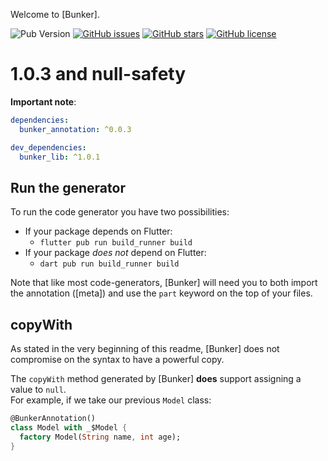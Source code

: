 Welcome to [Bunker].

![Pub Version](https://img.shields.io/pub/v/bunker_lib?style=for-the-badge)
[![GitHub issues](https://img.shields.io/github/issues/debojyoti452/bunker_lib?style=for-the-badge)](https://github.com/debojyoti452/bunker_lib/issues)
[![GitHub stars](https://img.shields.io/github/stars/debojyoti452/bunker_lib?style=for-the-badge)](https://github.com/debojyoti452/bunker_lib/stargazers)
[![GitHub license](https://img.shields.io/github/license/debojyoti452/bunker_lib?style=for-the-badge)](https://github.com/debojyoti452/bunker_lib/blob/main/LICENSE)

# 1.0.3 and null-safety

**Important note**:

```yaml
dependencies:
  bunker_annotation: ^0.0.3

dev_dependencies:
  bunker_lib: ^1.0.1
```

## Run the generator

To run the code generator you have two possibilities:

- If your package depends on Flutter:
    - `flutter pub run build_runner build`
- If your package _does not_ depend on Flutter:
    - `dart pub run build_runner build`

Note that like most code-generators, [Bunker] will need you to both import the annotation ([meta])
and use the `part` keyword on the top of your files.

## copyWith

As stated in the very beginning of this readme, [Bunker] does not compromise
on the syntax to have a powerful copy.

The `copyWith` method generated by [Bunker] **does** support assigning a value
to `null`.\
For example, if we take our previous `Model` class:

```dart
@BunkerAnnotation()
class Model with _$Model {
  factory Model(String name, int age);
}
```
